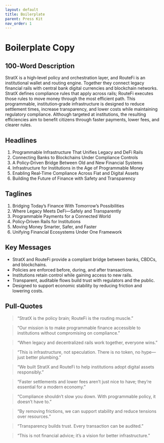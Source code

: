 ```yaml
---
layout: default
title: Boilerplate
parent: Press Kit
nav_order: 1
---
```


# Boilerplate Copy

## 100‑Word Description

StratX is a high‑level policy and orchestration layer, and RouteFi is an institutional wallet and routing engine. Together they connect legacy financial rails with central bank digital currencies and blockchain networks. StratX defines compliance rules that apply across rails; RouteFi executes those rules to move money through the most efficient path. This programmable, institution‑grade infrastructure is designed to reduce settlement times, increase transparency, and lower costs while maintaining regulatory compliance. Although targeted at institutions, the resulting efficiencies aim to benefit citizens through faster payments, lower fees, and clearer rules.

## Headlines

1. Programmable Infrastructure That Unifies Legacy and DeFi Rails
2. Connecting Banks to Blockchains Under Compliance Controls
3. A Policy‑Driven Bridge Between Old and New Financial Systems
4. Infrastructure for Institutions in the Age of Programmable Money
5. Enabling Real‑Time Compliance Across Fiat and Digital Assets
6. Building the Future of Finance with Safety and Transparency

## Taglines

1. Bridging Today’s Finance With Tomorrow’s Possibilities
2. Where Legacy Meets DeFi—Safely and Transparently
3. Programmable Payments for a Connected World
4. Policy‑Driven Rails for Institutions
5. Moving Money Smarter, Safer, and Faster
6. Unifying Financial Ecosystems Under One Framework

## Key Messages

- StratX and RouteFi provide a compliant bridge between banks, CBDCs, and blockchains.
- Policies are enforced before, during, and after transactions.
- Institutions retain control while gaining access to new rails.
- Transparent, auditable flows build trust with regulators and the public.
- Designed to support economic stability by reducing friction and lowering costs.

## Pull‑Quotes

> “StratX is the policy brain; RouteFi is the routing muscle.”

> “Our mission is to make programmable finance accessible to institutions without compromising on compliance.”

> “When legacy and decentralized rails work together, everyone wins.”

> “This is infrastructure, not speculation. There is no token, no hype—just better plumbing.”

> “We built StratX and RouteFi to help institutions adopt digital assets responsibly.”

> “Faster settlements and lower fees aren’t just nice to have; they’re essential for a modern economy.”

> “Compliance shouldn’t slow you down. With programmable policy, it doesn’t have to.”

> “By removing frictions, we can support stability and reduce tensions over resources.”

> “Transparency builds trust. Every transaction can be audited.”

> “This is not financial advice; it’s a vision for better infrastructure.”

